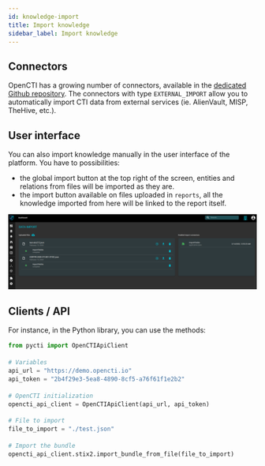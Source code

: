 ```yaml
---
id: knowledge-import
title: Import knowledge
sidebar_label: Import knowledge
---
```


## Connectors

OpenCTI has a growing number of connectors, available in the [dedicated Github repository](https://github.com/OpenCTI-Platform/connectors). The connectors with type `EXTERNAL_IMPORT` allow you to automatically import CTI data from external services (ie. AlienVault, MISP, TheHive, etc.).

## User interface

You can also import knowledge manually in the user interface of the platform. You have to possibilities:

- the global import button at the top right of the screen, entities and relations from files will be imported as they are. 
- the import button available on files uploaded in `reports`, all the knowledge imported from here will be linked to the report itself.

![Import data](../assets/usage/import_data.png "Import data")

## Clients / API

For instance, in the Python library, you can use the methods:

```python
from pycti import OpenCTIApiClient

# Variables
api_url = "https://demo.opencti.io"
api_token = "2b4f29e3-5ea8-4890-8cf5-a76f61f1e2b2"

# OpenCTI initialization
opencti_api_client = OpenCTIApiClient(api_url, api_token)

# File to import
file_to_import = "./test.json"

# Import the bundle
opencti_api_client.stix2.import_bundle_from_file(file_to_import)
```
